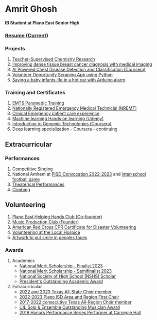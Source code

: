 # Amrit Ghosh 
#### IB Student at Plano East Senior High
### [Resume (Current)](https://docs.google.com/document/d/1VT8rC4aqFWtIULC7IGAugrSD9ABvgPHYTgmU08cPb3Q/edit)
### Projects
1. [Teacher-Supervised Chemistry Research](https://github.com/amritg9/Portfolio/tree/main/Projects)
2. [Improving dense tissue breast cancer diagnosis with medical imaging](https://github.com/amritg9/Portfolio/blob/main/Projects/Readme.md)
3. [AI Powered Chest Disease Detection and Classification (Coursera)](https://github.com/amritg9/Portfolio/blob/main/Training/CourseraAIPoweredChestDisease.pdf)
4. [Volunteer Opportunity Scraping App using Python](https://github.com/amritg9/Portfolio/tree/main/Projects)
5. [Saving a baby infants life in a hot car with Arduino alarm](https://github.com/amritg9/Portfolio/tree/main/Projects)
### Training and Certificates
1. [EMTS Paramedic Training](https://drive.google.com/file/d/1XFtRc2rKJMA7DTGFJxWvv96wJe87Df6j/view?usp=share_link)
2. [Nationally Registered Emergency Medical Technicial (NREMT)](https://drive.google.com/file/d/1OPGnwMYN4Jd6ps8HiPgtA5rJ9QzFPD9f/view?usp=share_link)
3. [Clinical Emergency patient care experience](https://drive.google.com/file/d/1dbZ-xxkyDb1x5Q44XxRNaeH_ACIBiwAK/view?usp=share_link)
4. [Machine learning Hands on learning (Udemy)](https://github.com/amritg9/Portfolio/blob/main/Training/udemyMachineLearning.pdf)
5. [Introduction to Genomic Technologies (Coursera)](https://github.com/amritg9/Portfolio/blob/main/Training/CourseraGenomicTechnologies.pdf)
6. Deep learning specialization - Coursera - continuing
## Extracurricular
### Performances
1. [Competitive Singing](https://github.com/amritg9/Portfolio/tree/main/Performances)
2. National Anthem at [PISD Convocation 2022-2023](https://vimeo.com/737003485?ref=em-v-share) and [inter-school football game](https://youtu.be/nFfkYaXhgPI)
3. [Theaterical Performances](https://github.com/amritg9/Portfolio/tree/main/Performances)
4. [Climbing](https://github.com/amritg9/Portfolio/blob/main/Performances/Climbing.md)
## Volunteering
1. [Plano East Helping Hands Club (Co-founder)](https://github.com/amritg9/Portfolio/tree/main/Volunteering)
2. [Music Production Club (Founder)](https://github.com/amritg9/Portfolio/tree/main/Volunteering)
3. [American Red Cross CPR Certificate for Disaster Volunteering](https://drive.google.com/file/d/17h2OFe0JQm8_9fEMJm6i6qsTganMsD9g/view?usp=sharing)
4. [Volunteering at the Local Hospice](https://github.com/amritg9/Portfolio/tree/main/Volunteering)
5. [Artwork to put smile in peoples faces](https://github.com/amritg9/Portfolio/tree/main/Volunteering)
### Awards
1. Academics
   * [National Merit Scholarship - Finalist 2023]()
   * [National Merit Scholarship - Semifinalist 2023](https://www.kxan.com/news/texas/list-here-are-the-texas-semifinalists-in-the-2023-national-merit-scholarship-program/)
   * [National Society of High School (NSHS) Scholar](https://drive.google.com/file/d/12RROPKQApE38cwdx0wiu_d4xIf3RqnGL/view)
   * [President's Outstanding Academic Award](https://drive.google.com/file/d/16gG3B9gPDE6Zk7gYrsa6CK1OjPLGPK38/view?usp=share_link)
2. Extracurricular
   * [2022 and 2023 Texas All-State Choir member]()
   * [2022-2023 Plano ISD Area and Region First Chair](https://drive.google.com/file/d/1wwvosxgipMvmBGfFDN3whQSUK2UGGVjE/view)
   * [2017-2022 consecutive Texas All-Region Choir member](https://github.com/amritg9/Portfolio/blob/main/Performances/Readme.md)
   * [UIL Solo & Ensemble Outstanding Musician Award](https://drive.google.com/file/d/19HsCnIgO5I55labJhezS4-pqtVChp__l/view)
   * [2019 Honors Performance Series Performer at Carnegie Hall]()
